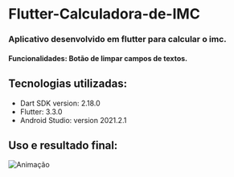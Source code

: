 # Flutter-Calculadora-de-IMC

### Aplicativo desenvolvido em flutter para calcular o imc.

#### Funcionalidades: Botão de limpar campos de textos.

## Tecnologias utilizadas:
+ Dart SDK version: 2.18.0
+ Flutter: 3.3.0
+ Android Studio: version 2021.2.1

## Uso e resultado final:
![Animação](https://user-images.githubusercontent.com/95777456/189499518-0db98adf-9e75-479e-bf40-a18b0d6924c5.gif)
